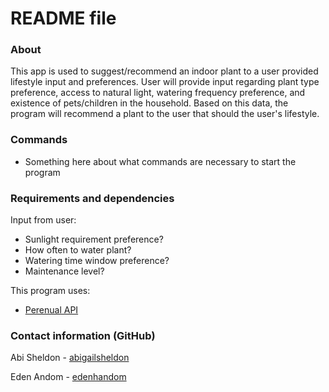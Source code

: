 # README file


### About
This app is used to suggest/recommend an indoor plant to a user provided lifestyle 
input and preferences. User will provide input regarding plant type preference, 
access to natural light, watering frequency preference, and existence of pets/children 
in the household. Based on this data, the program will recommend a plant to the user 
that should the user's lifestyle.

### Commands
 - Something here about what commands are necessary to start the program

### Requirements and dependencies
Input from user:
- Sunlight requirement preference?
- How often to water plant?
- Watering time window preference?
- Maintenance level?

This program uses:
- [Perenual API](https://perenual.com/docs/api)

### Contact information (GitHub)
Abi Sheldon - [abigailsheldon](https://github.com/abigailsheldon)

Eden Andom - [edenhandom](https://github.com/edenhandom)

